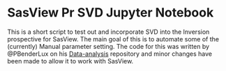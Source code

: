 # SasView Pr SVD Jupyter Notebook
This is a short script to test out and incorporate SVD into the Inversion prospective for SasView. The main goal of this is to automate some of the (currently) Manual parameter setting. The code for this was written by @PBenderLux on his [Data-analysis](https://github.com/PBenderLux/Data-analysis) repository and minor changes have been made to allow it to work with SasView.
